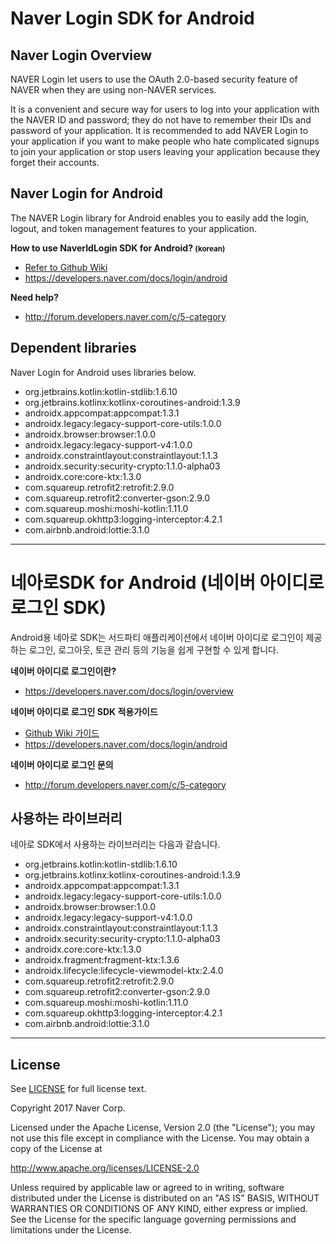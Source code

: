 # Naver Login SDK for Android

## Naver Login Overview

NAVER Login let users to use the OAuth 2.0-based security feature of NAVER when they are using non-NAVER services.

It is a convenient and secure way for users to log into your application with the NAVER ID and password; they do not have to remember their IDs and password of your application. It is recommended to add NAVER Login to your application if you want to make people who hate complicated signups to join your application or stop users leaving your application because they forget their accounts.

## Naver Login for Android

The NAVER Login library for Android enables you to easily add the login, logout, and token management
features to your application.

**How to use NaverIdLogin SDK for Android? <small>(korean)</small>**
- [Refer to Github Wiki](https://github.com/naver/naveridlogin-sdk-android/wiki/v5.3.0-%EA%B0%80%EC%9D%B4%EB%93%9C)
- https://developers.naver.com/docs/login/android

**Need help?**
- http://forum.developers.naver.com/c/5-category

## Dependent libraries

Naver Login for Android uses libraries below.

- org.jetbrains.kotlin:kotlin-stdlib:1.6.10
- org.jetbrains.kotlinx:kotlinx-coroutines-android:1.3.9
- androidx.appcompat:appcompat:1.3.1
- androidx.legacy:legacy-support-core-utils:1.0.0
- androidx.browser:browser:1.0.0
- androidx.legacy:legacy-support-v4:1.0.0
- androidx.constraintlayout:constraintlayout:1.1.3
- androidx.security:security-crypto:1.1.0-alpha03
- androidx.core:core-ktx:1.3.0
- com.squareup.retrofit2:retrofit:2.9.0
- com.squareup.retrofit2:converter-gson:2.9.0
- com.squareup.moshi:moshi-kotlin:1.11.0
- com.squareup.okhttp3:logging-interceptor:4.2.1
- com.airbnb.android:lottie:3.1.0

----

# 네아로SDK for Android (네이버 아이디로 로그인 SDK)

Android용 네아로 SDK는 서드파티 애플리케이션에서 네이버 아이디로 로그인이 제공하는 로그인, 로그아웃, 토큰 관리 등의 기능을 쉽게 구현할 수 있게 합니다.

**네이버 아이디로 로그인이란?**
- https://developers.naver.com/docs/login/overview

**네이버 아이디로 로그인 SDK 적용가이드**
- [Github Wiki 가이드](https://github.com/naver/naveridlogin-sdk-android/wiki/v5.3.0-%EC%9D%B4%EC%83%81-%EA%B0%80%EC%9D%B4%EB%93%9C-(%EC%B5%9C%EC%8B%A0-v5.4.0))
- https://developers.naver.com/docs/login/android

**네이버 아이디로 로그인 문의**
- http://forum.developers.naver.com/c/5-category

## 사용하는 라이브러리

네아로 SDK에서 사용하는 라이브러리는 다음과 같습니다.

- org.jetbrains.kotlin:kotlin-stdlib:1.6.10
- org.jetbrains.kotlinx:kotlinx-coroutines-android:1.3.9
- androidx.appcompat:appcompat:1.3.1
- androidx.legacy:legacy-support-core-utils:1.0.0
- androidx.browser:browser:1.0.0
- androidx.legacy:legacy-support-v4:1.0.0
- androidx.constraintlayout:constraintlayout:1.1.3
- androidx.security:security-crypto:1.1.0-alpha03
- androidx.core:core-ktx:1.3.0
- androidx.fragment:fragment-ktx:1.3.6 
- androidx.lifecycle:lifecycle-viewmodel-ktx:2.4.0
- com.squareup.retrofit2:retrofit:2.9.0
- com.squareup.retrofit2:converter-gson:2.9.0
- com.squareup.moshi:moshi-kotlin:1.11.0
- com.squareup.okhttp3:logging-interceptor:4.2.1
- com.airbnb.android:lottie:3.1.0

----

## License

See [LICENSE](https://github.com/naver/naveridlogin-sdk-android/blob/master/LICENSE) for full license text.

Copyright 2017 Naver Corp.

Licensed under the Apache License, Version 2.0 (the "License");
you may not use this file except in compliance with the License.
You may obtain a copy of the License at

http://www.apache.org/licenses/LICENSE-2.0

Unless required by applicable law or agreed to in writing, software
distributed under the License is distributed on an "AS IS" BASIS,
WITHOUT WARRANTIES OR CONDITIONS OF ANY KIND, either express or implied.
See the License for the specific language governing permissions and
limitations under the License.
